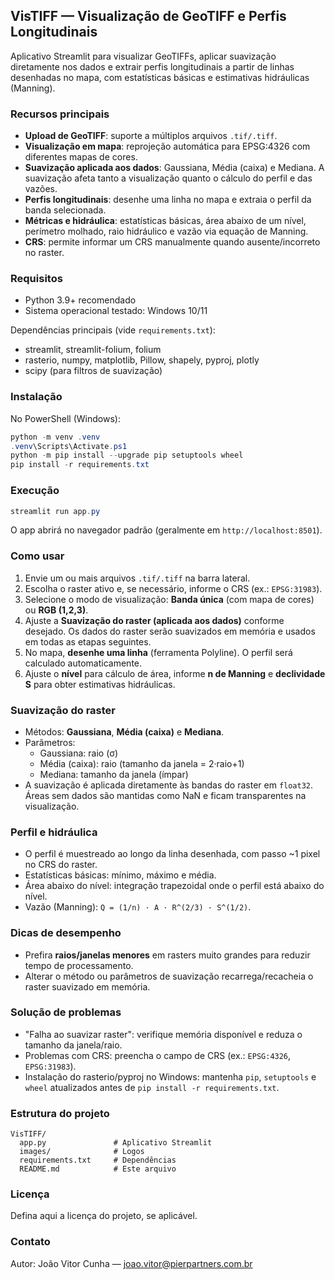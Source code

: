 ## VisTIFF — Visualização de GeoTIFF e Perfis Longitudinais

Aplicativo Streamlit para visualizar GeoTIFFs, aplicar suavização diretamente nos dados e extrair perfis longitudinais a partir de linhas desenhadas no mapa, com estatísticas básicas e estimativas hidráulicas (Manning).

### Recursos principais
- **Upload de GeoTIFF**: suporte a múltiplos arquivos `.tif/.tiff`.
- **Visualização em mapa**: reprojeção automática para EPSG:4326 com diferentes mapas de cores.
- **Suavização aplicada aos dados**: Gaussiana, Média (caixa) e Mediana. A suavização afeta tanto a visualização quanto o cálculo do perfil e das vazões.
- **Perfis longitudinais**: desenhe uma linha no mapa e extraia o perfil da banda selecionada.
- **Métricas e hidráulica**: estatísticas básicas, área abaixo de um nível, perímetro molhado, raio hidráulico e vazão via equação de Manning.
- **CRS**: permite informar um CRS manualmente quando ausente/incorreto no raster.

### Requisitos
- Python 3.9+ recomendado
- Sistema operacional testado: Windows 10/11

Dependências principais (vide `requirements.txt`):
- streamlit, streamlit-folium, folium
- rasterio, numpy, matplotlib, Pillow, shapely, pyproj, plotly
- scipy (para filtros de suavização)

### Instalação
No PowerShell (Windows):

```powershell
python -m venv .venv
.venv\Scripts\Activate.ps1
python -m pip install --upgrade pip setuptools wheel
pip install -r requirements.txt
```

### Execução

```powershell
streamlit run app.py
```

O app abrirá no navegador padrão (geralmente em `http://localhost:8501`).

### Como usar
1. Envie um ou mais arquivos `.tif/.tiff` na barra lateral.
2. Escolha o raster ativo e, se necessário, informe o CRS (ex.: `EPSG:31983`).
3. Selecione o modo de visualização: **Banda única** (com mapa de cores) ou **RGB (1,2,3)**.
4. Ajuste a **Suavização do raster (aplicada aos dados)** conforme desejado. Os dados do raster serão suavizados em memória e usados em todas as etapas seguintes.
5. No mapa, **desenhe uma linha** (ferramenta Polyline). O perfil será calculado automaticamente.
6. Ajuste o **nível** para cálculo de área, informe **n de Manning** e **declividade S** para obter estimativas hidráulicas.

### Suavização do raster
- Métodos: **Gaussiana**, **Média (caixa)** e **Mediana**.
- Parâmetros:
  - Gaussiana: raio (σ)
  - Média (caixa): raio (tamanho da janela = 2·raio+1)
  - Mediana: tamanho da janela (ímpar)
- A suavização é aplicada diretamente às bandas do raster em `float32`. Áreas sem dados são mantidas como NaN e ficam transparentes na visualização.

### Perfil e hidráulica
- O perfil é muestreado ao longo da linha desenhada, com passo ~1 pixel no CRS do raster.
- Estatísticas básicas: mínimo, máximo e média.
- Área abaixo do nível: integração trapezoidal onde o perfil está abaixo do nível.
- Vazão (Manning): `Q = (1/n) · A · R^(2/3) · S^(1/2)`.

### Dicas de desempenho
- Prefira **raios/janelas menores** em rasters muito grandes para reduzir tempo de processamento.
- Alterar o método ou parâmetros de suavização recarrega/recacheia o raster suavizado em memória.

### Solução de problemas
- "Falha ao suavizar raster": verifique memória disponível e reduza o tamanho da janela/raio.
- Problemas com CRS: preencha o campo de CRS (ex.: `EPSG:4326`, `EPSG:31983`).
- Instalação do rasterio/pyproj no Windows: mantenha `pip`, `setuptools` e `wheel` atualizados antes de `pip install -r requirements.txt`.

### Estrutura do projeto
```
VisTIFF/
  app.py               # Aplicativo Streamlit
  images/              # Logos
  requirements.txt     # Dependências
  README.md            # Este arquivo
```

### Licença
Defina aqui a licença do projeto, se aplicável.

### Contato
Autor: João Vitor Cunha — joao.vitor@pierpartners.com.br


